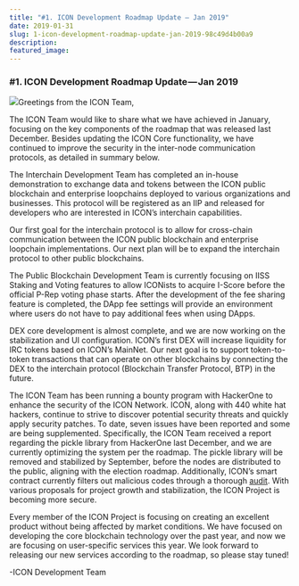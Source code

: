```yaml
---
title: "#1. ICON Development Roadmap Update — Jan 2019"
date: 2019-01-31
slug: 1-icon-development-roadmap-update-jan-2019-98c49d4b00a9
description:
featured_image:
---
```


### #1. ICON Development Roadmap Update — Jan 2019

![](https://cdn-images-1.medium.com/max/800/0*Uh751ibJiD72xPCf)Greetings from the ICON Team,

The ICON Team would like to share what we have achieved in January, focusing on the key components of the roadmap that was released last December. Besides updating the ICON Core functionality, we have continued to improve the security in the inter-node communication protocols, as detailed in summary below.

The Interchain Development Team has completed an in-house demonstration to exchange data and tokens between the ICON public blockchain and enterprise loopchains deployed to various organizations and businesses. This protocol will be registered as an IIP and released for developers who are interested in ICON’s interchain capabilities.

Our first goal for the interchain protocol is to allow for cross-chain communication between the ICON public blockchain and enterprise loopchain implementations. Our next plan will be to expand the interchain protocol to other public blockchains.

The Public Blockchain Development Team is currently focusing on IISS Staking and Voting features to allow ICONists to acquire I-Score before the official P-Rep voting phase starts. After the development of the fee sharing feature is completed, the DApp fee settings will provide an environment where users do not have to pay additional fees when using DApps.

DEX core development is almost complete, and we are now working on the stabilization and UI configuration. ICON’s first DEX will increase liquidity for IRC tokens based on ICON’s MainNet. Our next goal is to support token-to-token transactions that can operate on other blockchains by connecting the DEX to the interchain protocol (Blockchain Transfer Protocol, BTP) in the future.

The ICON Team has been running a bounty program with HackerOne to enhance the security of the ICON Network. ICON, along with 440 white hat hackers, continue to strive to discover potential security threats and quickly apply security patches. To date, seven issues have been reported and some are being supplemented. Specifically, the ICON Team received a report regarding the pickle library from HackerOne last December, and we are currently optimizing the system per the roadmap. The pickle library will be removed and stabilized by September, before the nodes are distributed to the public, aligning with the election roadmap. Additionally, ICON’s smart contract currently filters out malicious codes through a thorough [audit](https://github.com/icon-project/icon-project.github.io/blob/master/docs/score_audit.md). With various proposals for project growth and stabilization, the ICON Project is becoming more secure.

Every member of the ICON Project is focusing on creating an excellent product without being affected by market conditions. We have focused on developing the core blockchain technology over the past year, and now we are focusing on user-specific services this year. We look forward to releasing our new services according to the roadmap, so please stay tuned!

-ICON Development Team

